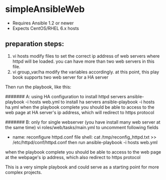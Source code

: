 # simpleAnsibleWeb

- Requires Ansible 1.2 or newer
- Expects CentOS/RHEL 6.x hosts

## preparation steps:
1. vi hosts
        modify files to set the correct ip address of web servers where httpd will be loaded. you can have more than two web servers in this file.
2. vi group_var/ha
        modify the variables accordingly. at this point, this play book supports two web server for a HA server


Then run the playbook, like this:

####### A: using HA configuration
to install httpd servers
        ansible-playbook -i hosts web.yml
to install ha servers
        ansible-playbook -i hosts ha.yml
when the playbook complete you should be able to access to the web page at HA server's ip address, which will redirect to https protocol




####### B: only for single webserver (you have install many web server at the same time)
vi roles/web/tasks/main.yml to uncomment following fields
 - name: reconfigure httpd.conf file
   shell: cat /tmp/reconfig_httpd.txt >> /etc/httpd/conf/httpd.conf
then run
        ansible-playbook -i hosts web.yml

when the playbook complete you should be able to access to the web page at the webpage's ip address, which also redirect to https protocol




This is a very simple playbook and could serve as a starting point for more
complex projects.
